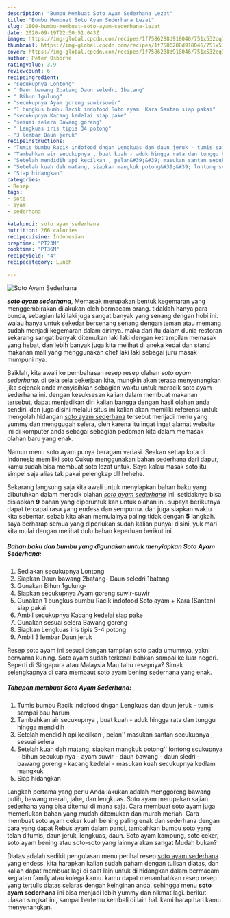 ```yaml
---
description: "Bumbu Membuat Soto Ayam Sederhana Lezat"
title: "Bumbu Membuat Soto Ayam Sederhana Lezat"
slug: 1800-bumbu-membuat-soto-ayam-sederhana-lezat
date: 2020-09-19T22:50:51.043Z
image: https://img-global.cpcdn.com/recipes/1f7586288d918046/751x532cq70/soto-ayam-sederhana-foto-resep-utama.jpg
thumbnail: https://img-global.cpcdn.com/recipes/1f7586288d918046/751x532cq70/soto-ayam-sederhana-foto-resep-utama.jpg
cover: https://img-global.cpcdn.com/recipes/1f7586288d918046/751x532cq70/soto-ayam-sederhana-foto-resep-utama.jpg
author: Peter Osborne
ratingvalue: 3.9
reviewcount: 6
recipeingredient:
- "secukupnya Lontong"
- " Daun bawang 2batang Daun seledri 1batang"
- " Bihun 1gulung"
- "secukupnya Ayam goreng suwirsuwir"
- "1 bungkus bumbu Racik indofood Soto ayam  Kara Santan siap pakai"
- "secukupnya Kacang kedelai siap pake"
- "sesuai selera Bawang goreng"
- " Lengkuas iris tipis 34 potong"
- "3 lembar Daun jeruk"
recipeinstructions:
- "Tumis bumbu Racik indofood dngan Lengkuas dan daun jeruk - tumis sampai bau harum"
- "Tambahkan air secukupnya , buat kuah - aduk hingga rata dan tunggu hingga mendidih"
- "Setelah mendidih api kecilkan , pelan&#39;&#39; masukan santan secukupnya _ sesuai selera"
- "Setelah kuah dah matang, siapkan mangkuk potong&#39;&#39; lontong scukupnya - bihun secukup nya - ayam suwir - daun bawang - daun sledri - bawang goreng - kacang kedelai - masukan kuah secukupnya kedlam mangkuk"
- "Siap hidangkan"
categories:
- Resep
tags:
- soto
- ayam
- sederhana

katakunci: soto ayam sederhana 
nutrition: 266 calories
recipecuisine: Indonesian
preptime: "PT23M"
cooktime: "PT36M"
recipeyield: "4"
recipecategory: Lunch

---
```



![Soto Ayam Sederhana](https://img-global.cpcdn.com/recipes/1f7586288d918046/751x532cq70/soto-ayam-sederhana-foto-resep-utama.jpg)

<b><i>soto ayam sederhana</i></b>, Memasak merupakan bentuk kegemaran yang menggembirakan dilakukan oleh bermacam orang. tidaklah hanya para bunda, sebagian laki laki juga sangat banyak yang senang dengan hobi ini. walau hanya untuk sekedar bersenang senang dengan teman atau memang sudah menjadi kegemaran dalam dirinya. maka dari itu dalam dunia restoran sekarang sangat banyak ditemukan laki laki dengan ketrampilan memasak yang hebat, dan lebih banyak juga kita melihat di aneka kedai dan stand makanan mall yang menggunakan chef laki laki sebagai juru masak mumpuni nya.

Baiklah, kita awali ke pembahasan resep resep olahan <i>soto ayam sederhana</i>. di sela sela pekerjaan kita, mungkin akan terasa menyenangkan jika sejenak anda menyisihkan sebagian waktu untuk meracik soto ayam sederhana ini. dengan kesuksesan kalian dalam membuat makanan tersebut, dapat menjadikan diri kalian bangga dengan hasil olahan anda sendiri. dan juga disini melalui situs ini kalian akan memiliki referensi untuk mengolah hidangan <u>soto ayam sederhana</u> tersebut menjadi menu yang yummy dan menggugah selera, oleh karena itu ingat ingat alamat website ini di komputer anda sebagai sebagian pedoman kita dalam memasak olahan baru yang enak.

Namun menu soto ayam punya beragam variasi. Seakan setiap kota di Indonesia memiliki soto Cukup menggunakan bahan sederhana dari dapur, kamu sudah bisa membuat soto lezat untuk. Saya kalau masak soto itu simpel saja alias tak pakai pelengkap dll hehehe.


Sekarang langsung saja kita awali untuk menyiapkan bahan baku yang dibutuhkan dalam meracik olahan <u><i>soto ayam sederhana</i></u> ini. setidaknya bisa disiapkan <b>9</b> bahan yang diperuntuk kan untuk olahan ini. supaya berikutnya dapat tercapai rasa yang endess dan sempurna. dan juga siapkan waktu kita sebentar, sebab kita akan memulainya paling tidak dengan <b>5</b> langkah. saya berharap semua yang diperlukan sudah kalian punyai disini, yuk mari kita mulai dengan melihat dulu bahan keperluan berikut ini.

<!--inarticleads1-->

##### Bahan baku dan bumbu yang digunakan untuk menyiapkan Soto Ayam Sederhana:

1. Sediakan secukupnya Lontong
1. Siapkan  Daun bawang 2batang- Daun seledri 1batang
1. Gunakan  Bihun 1gulung-
1. Siapkan secukupnya Ayam goreng suwir-suwir
1. Gunakan 1 bungkus bumbu Racik indofood Soto ayam + Kara (Santan) siap pakai
1. Ambil secukupnya Kacang kedelai siap pake
1. Gunakan sesuai selera Bawang goreng
1. Siapkan  Lengkuas iris tipis 3-4 potong
1. Ambil 3 lembar Daun jeruk


Resep soto ayam ini sesuai dengan tampilan soto pada umumnya, yakni berwarna kuning. Soto ayam sudah terkenal bahkan sampai ke luar negeri. Seperti di Singapura atau Malaysia Mau tahu resepnya? Simak selengkapnya di cara membaut soto ayam bening sederhana yang enak. 

<!--inarticleads2-->

##### Tahapan membuat Soto Ayam Sederhana:

1. Tumis bumbu Racik indofood dngan Lengkuas dan daun jeruk - tumis sampai bau harum
1. Tambahkan air secukupnya , buat kuah - aduk hingga rata dan tunggu hingga mendidih
1. Setelah mendidih api kecilkan , pelan&#39;&#39; masukan santan secukupnya _ sesuai selera
1. Setelah kuah dah matang, siapkan mangkuk potong&#39;&#39; lontong scukupnya - bihun secukup nya - ayam suwir - daun bawang - daun sledri - bawang goreng - kacang kedelai - masukan kuah secukupnya kedlam mangkuk
1. Siap hidangkan


Langkah pertama yang perlu Anda lakukan adalah menggoreng bawang putih, bawang merah, jahe, dan lengkuas. Soto ayam merupakan sajian sederhana yang bisa ditemui di mana saja. Cara membuat soto ayam juga memerlukan bahan yang mudah ditemukan dan murah meriah. Cara membuat soto ayam ceker kuah bening paling enak dan sederhana dengan cara yang dapat Rebus ayam dalam panci, tambahkan bumbu soto yang telah ditumis, daun jeruk, lengkuas, daun. Soto ayam kampung, soto ceker, soto ayam bening atau soto-soto yang lainnya akan sangat Mudah bukan? 

Diatas adalah sedikit pengulasan menu perihal resep <u>soto ayam sederhana</u> yang endess. kita harapkan kalian sudah paham dengan tulisan diatas, dan kalian dapat membuat lagi di saat lain untuk di hidangkan dalam bermacam kegiatan family atau kolega kamu. kamu dapat menambahkan resep resep yang tertulis diatas selaras dengan keinginan anda, sehingga menu <b>soto ayam sederhana</b> ini bisa menjadi lebih yummy dan nikmat lagi. berikut ulasan singkat ini, sampai bertemu kembali di lain hal. kami harap hari kamu menyenangkan.
